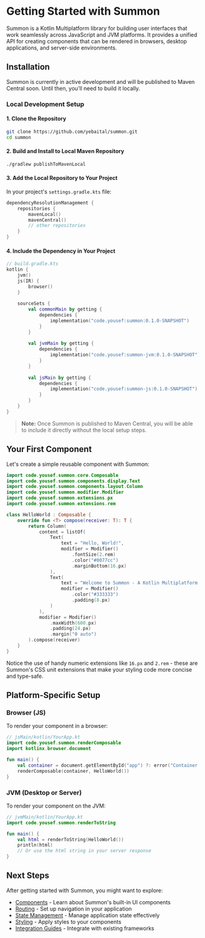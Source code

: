 # Getting Started with Summon

Summon is a Kotlin Multiplatform library for building user interfaces that work seamlessly across JavaScript and JVM platforms. It provides a unified API for creating components that can be rendered in browsers, desktop applications, and server-side environments.

## Installation

Summon is currently in active development and will be published to Maven Central soon. Until then, you'll need to build it locally.

### Local Development Setup

#### 1. Clone the Repository

```bash
git clone https://github.com/yebaital/summon.git
cd summon
```

#### 2. Build and Install to Local Maven Repository

```bash
./gradlew publishToMavenLocal
```

#### 3. Add the Local Repository to Your Project

In your project's `settings.gradle.kts` file:

```kotlin
dependencyResolutionManagement {
    repositories {
        mavenLocal()
        mavenCentral()
        // other repositories
    }
}
```

#### 4. Include the Dependency in Your Project

```kotlin
// build.gradle.kts
kotlin {
    jvm()
    js(IR) {
        browser()
    }
    
    sourceSets {
        val commonMain by getting {
            dependencies {
                implementation("code.yousef:summon:0.1.0-SNAPSHOT")
            }
        }
        
        val jvmMain by getting {
            dependencies {
                implementation("code.yousef:summon-jvm:0.1.0-SNAPSHOT")
            }
        }
        
        val jsMain by getting {
            dependencies {
                implementation("code.yousef:summon-js:0.1.0-SNAPSHOT")
            }
        }
    }
}
```

> **Note:** Once Summon is published to Maven Central, you will be able to include it directly without the local setup steps.

## Your First Component

Let's create a simple reusable component with Summon:

```kotlin
import code.yousef.summon.core.Composable
import code.yousef.summon.components.display.Text
import code.yousef.summon.components.layout.Column
import code.yousef.summon.modifier.Modifier
import code.yousef.summon.extensions.px
import code.yousef.summon.extensions.rem

class HelloWorld : Composable {
    override fun <T> compose(receiver: T): T {
        return Column(
            content = listOf(
                Text(
                    text = "Hello, World!",
                    modifier = Modifier()
                        .fontSize(2.rem)
                        .color("#0077cc")
                        .marginBottom(16.px)
                ),
                Text(
                    text = "Welcome to Summon - A Kotlin Multiplatform UI library!",
                    modifier = Modifier()
                        .color("#333333")
                        .padding(8.px)
                )
            ),
            modifier = Modifier()
                .maxWidth(600.px)
                .padding(24.px)
                .margin("0 auto")
        ).compose(receiver)
    }
}
```

Notice the use of handy numeric extensions like `16.px` and `2.rem` - these are Summon's CSS unit extensions that make your styling code more concise and type-safe.

## Platform-Specific Setup

### Browser (JS)

To render your component in a browser:

```kotlin
// jsMain/kotlin/YourApp.kt
import code.yousef.summon.renderComposable
import kotlinx.browser.document

fun main() {
    val container = document.getElementById("app") ?: error("Container not found")
    renderComposable(container, HelloWorld())
}
```

### JVM (Desktop or Server)

To render your component on the JVM:

```kotlin
// jvmMain/kotlin/YourApp.kt
import code.yousef.summon.renderToString

fun main() {
    val html = renderToString(HelloWorld())
    println(html)
    // Or use the html string in your server response
}
```

## Next Steps

After getting started with Summon, you might want to explore:

- [Components](./components.md) - Learn about Summon's built-in UI components
- [Routing](./routing.md) - Set up navigation in your application
- [State Management](./state-management.md) - Manage application state effectively
- [Styling](./styling.md) - Apply styles to your components
- [Integration Guides](./integration-guides.md) - Integrate with existing frameworks 